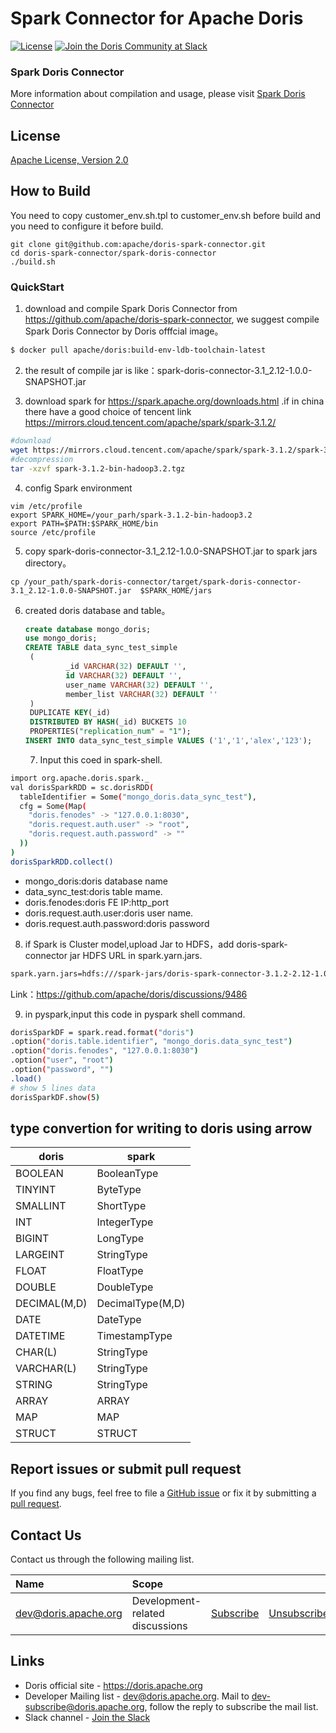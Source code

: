 <!--
Licensed to the Apache Software Foundation (ASF) under one
or more contributor license agreements.  See the NOTICE file
distributed with this work for additional information
regarding copyright ownership.  The ASF licenses this file
to you under the Apache License, Version 2.0 (the
"License"); you may not use this file except in compliance
with the License.  You may obtain a copy of the License at

  http://www.apache.org/licenses/LICENSE-2.0

Unless required by applicable law or agreed to in writing,
software distributed under the License is distributed on an
"AS IS" BASIS, WITHOUT WARRANTIES OR CONDITIONS OF ANY
KIND, either express or implied.  See the License for the
specific language governing permissions and limitations
under the License.
-->

# Spark Connector for Apache Doris 

[![License](https://img.shields.io/badge/license-Apache%202-4EB1BA.svg)](https://www.apache.org/licenses/LICENSE-2.0.html)
[![Join the Doris Community at Slack](https://img.shields.io/badge/chat-slack-brightgreen)](https://join.slack.com/t/apachedoriscommunity/shared_invite/zt-11jb8gesh-7IukzSrdea6mqoG0HB4gZg)

### Spark Doris Connector

More information about compilation and usage, please visit [Spark Doris Connector](https://doris.apache.org/docs/ecosystem/spark-doris-connector)

## License

[Apache License, Version 2.0](https://www.apache.org/licenses/LICENSE-2.0)

## How to Build

You need to copy customer_env.sh.tpl to customer_env.sh before build and you need to configure it before build.
```shell
git clone git@github.com:apache/doris-spark-connector.git
cd doris-spark-connector/spark-doris-connector
./build.sh
```

### QuickStart

1. download and compile Spark Doris Connector from  https://github.com/apache/doris-spark-connector, we suggest compile Spark Doris Connector  by Doris offfcial image。

```bash
$ docker pull apache/doris:build-env-ldb-toolchain-latest
```

2. the result of compile jar is like：spark-doris-connector-3.1_2.12-1.0.0-SNAPSHOT.jar

3. download spark for https://spark.apache.org/downloads.html   .if in china there have a good choice of tencent link  https://mirrors.cloud.tencent.com/apache/spark/spark-3.1.2/

```bash
#download
wget https://mirrors.cloud.tencent.com/apache/spark/spark-3.1.2/spark-3.1.2-bin-hadoop3.2.tgz
#decompression
tar -xzvf spark-3.1.2-bin-hadoop3.2.tgz
```

4. config Spark environment

```shell
vim /etc/profile
export SPARK_HOME=/your_parh/spark-3.1.2-bin-hadoop3.2
export PATH=$PATH:$SPARK_HOME/bin
source /etc/profile
```

5. copy spark-doris-connector-3.1_2.12-1.0.0-SNAPSHOT.jar to spark  jars directory。

```shell
cp /your_path/spark-doris-connector/target/spark-doris-connector-3.1_2.12-1.0.0-SNAPSHOT.jar  $SPARK_HOME/jars
```

6. created  doris database and table。

   ```sql
   create database mongo_doris;
   use mongo_doris;
   CREATE TABLE data_sync_test_simple
    (
            _id VARCHAR(32) DEFAULT '',
            id VARCHAR(32) DEFAULT '',
            user_name VARCHAR(32) DEFAULT '',
            member_list VARCHAR(32) DEFAULT ''
    )
    DUPLICATE KEY(_id)
    DISTRIBUTED BY HASH(_id) BUCKETS 10
    PROPERTIES("replication_num" = "1");
   INSERT INTO data_sync_test_simple VALUES ('1','1','alex','123');
   ```

   7. Input this coed in spark-shell.

```bash
import org.apache.doris.spark._
val dorisSparkRDD = sc.dorisRDD(
  tableIdentifier = Some("mongo_doris.data_sync_test"),
  cfg = Some(Map(
    "doris.fenodes" -> "127.0.0.1:8030",
    "doris.request.auth.user" -> "root",
    "doris.request.auth.password" -> ""
  ))
)
dorisSparkRDD.collect()
```

- mongo_doris:doris database name
- data_sync_test:doris  table mame.
- doris.fenodes:doris FE IP:http_port
- doris.request.auth.user:doris  user name.
- doris.request.auth.password:doris  password

8. if Spark is Cluster model,upload Jar to HDFS，add doris-spark-connector jar HDFS URL in  spark.yarn.jars.

```bash
spark.yarn.jars=hdfs:///spark-jars/doris-spark-connector-3.1.2-2.12-1.0.0.jar
```

Link：https://github.com/apache/doris/discussions/9486

9. in pyspark,input this code in pyspark shell command.

```bash
dorisSparkDF = spark.read.format("doris")
.option("doris.table.identifier", "mongo_doris.data_sync_test")
.option("doris.fenodes", "127.0.0.1:8030")
.option("user", "root")
.option("password", "")
.load()
# show 5 lines data 
dorisSparkDF.show(5)
```

## type convertion for writing to doris using arrow
|doris|spark|
|---|---|
| BOOLEAN | BooleanType |
| TINYINT | ByteType |
| SMALLINT | ShortType |
| INT | IntegerType |
| BIGINT | LongType |
| LARGEINT | StringType |
| FLOAT | FloatType |
| DOUBLE | DoubleType |
| DECIMAL(M,D) | DecimalType(M,D) |
| DATE | DateType |
| DATETIME | TimestampType |
| CHAR(L) | StringType |
| VARCHAR(L) | StringType |
| STRING | StringType |
| ARRAY | ARRAY |
| MAP | MAP |
| STRUCT | STRUCT |



## Report issues or submit pull request

If you find any bugs, feel free to file a [GitHub issue](https://github.com/apache/doris/issues) or fix it by submitting a [pull request](https://github.com/apache/doris/pulls).

## Contact Us

Contact us through the following mailing list.

| Name                                                                          | Scope                           |                                                                 |                                                                     |                                                                              |
|:------------------------------------------------------------------------------|:--------------------------------|:----------------------------------------------------------------|:--------------------------------------------------------------------|:-----------------------------------------------------------------------------|
| [dev@doris.apache.org](mailto:dev@doris.apache.org)     | Development-related discussions | [Subscribe](mailto:dev-subscribe@doris.apache.org)   | [Unsubscribe](mailto:dev-unsubscribe@doris.apache.org)   | [Archives](https://mail-archives.apache.org/mod_mbox/doris-dev/)   |

## Links

* Doris official site - <https://doris.apache.org>
* Developer Mailing list - <dev@doris.apache.org>. Mail to <dev-subscribe@doris.apache.org>, follow the reply to subscribe the mail list.
* Slack channel - [Join the Slack](https://join.slack.com/t/apachedoriscommunity/shared_invite/zt-11jb8gesh-7IukzSrdea6mqoG0HB4gZg)
